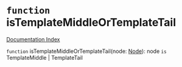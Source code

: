 # `function` isTemplateMiddleOrTemplateTail

[Documentation Index](../README.md)

`function` isTemplateMiddleOrTemplateTail(node: [Node](../interface.Node/README.md)): node `is` TemplateMiddle | TemplateTail

